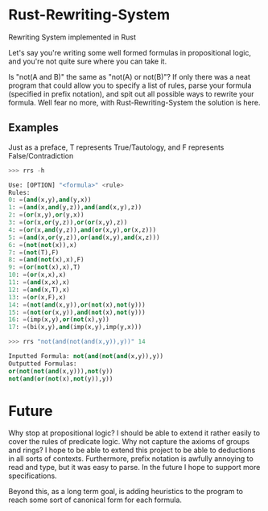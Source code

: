 # Rust-Rewriting-System
Rewriting System implemented in Rust

Let's say you're writing some well formed formulas in propositional logic, and you're not quite sure where you can take it.

Is "not(A and B)" the same as "not(A) or not(B)"? If only there was a neat program that could allow you to specify a list of rules, parse your formula (specified in prefix notation), and spit out all possible ways to rewrite your formula. Well fear no more, with Rust-Rewriting-System the solution is here.

## Examples

Just as a preface, T represents True/Tautology, and F represents False/Contradiction

```python
>>> rrs -h

Use: [OPTION] "<formula>" <rule>
Rules:
0: =(and(x,y),and(y,x))
1: =(and(x,and(y,z)),and(and(x,y),z))
2: =(or(x,y),or(y,x))
3: =(or(x,or(y,z)),or(or(x,y),z))
4: =(or(x,and(y,z)),and(or(x,y),or(x,z)))
5: =(and(x,or(y,z)),or(and(x,y),and(x,z)))
6: =(not(not(x)),x)
7: =(not(T),F)
8: =(and(not(x),x),F)
9: =(or(not(x),x),T)
10: =(or(x,x),x)
11: =(and(x,x),x)
12: =(and(x,T),x)
13: =(or(x,F),x)
14: =(not(and(x,y)),or(not(x),not(y)))
15: =(not(or(x,y)),and(not(x),not(y)))
16: =(imp(x,y),or(not(x),y))
17: =(bi(x,y),and(imp(x,y),imp(y,x)))

>>> rrs "not(and(not(and(x,y)),y))" 14

Inputted Formula: not(and(not(and(x,y)),y))
Outputted Formulas:
or(not(not(and(x,y))),not(y))
not(and(or(not(x),not(y)),y))
```

# Future

Why stop at propositional logic? I should be able to extend it rather easily to cover the rules of predicate logic. Why not capture the axioms of groups and rings? I hope to be able to extend this project to be able to deductions in all sorts of contexts. Furthermore, prefix notation is awfully annoying to read and type, but it was easy to parse. In the future I hope to support more specifications.

Beyond this, as a long term goal, is adding heuristics to the program to reach some sort of canonical form for each formula.
